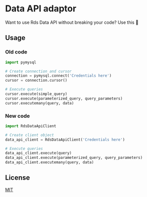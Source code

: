 # Data API adaptor
Want to use Rds Data API without breaking your code? Use this :palms_up_together:  

## Usage
### Old code
```python
import pymysql

# Create connection and cursor
connection = pymysql.connect('Credentials here')
cursor = connection.cursor()

# Execute queries
cursor.execute(simple_query)
cursor.execute(parameterized_query, query_parameters)
cursor.executemany(query, data)
```                  

### New code
```python
import RdsDataApiClient

# Create client object
data_api_client = RdsDataApiClient('Credentials here')

# Execute queries
data_api_client.execute(query)
data_api_client.execute(parameterized_query, query_parameters)
data_api_client.executemany(query, data)
```

## License
[MIT](https://choosealicense.com/licenses/mit/)
